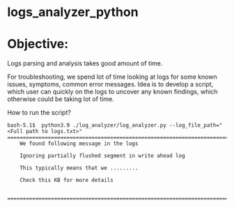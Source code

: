 # logs_analyzer_python

# Objective:
Logs parsing and analysis takes good amount of time. 

For troubleshooting, we spend lot of time looking at logs for some known issues, symptoms, common error messages. Idea is to develop a script, which user can quickly on the logs to uncover any known findings, which otherwise could be taking lot of time.

How to run the script?
```
bash-5.1$  python3.9 ./log_analyzer/log_analyzer.py --log_file_path="<Full path to logs.txt>"
============================================================================
    We found following message in the logs

    Ignoring partially flushed segment in write ahead log
    
    This typically means that we .........
    
    Check this KB for more details
    
    ============================================================================
``` 

